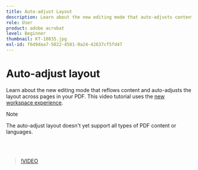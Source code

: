 ```yaml
---
title: Auto-adjust Layout
description: Learn about the new editing mode that auto-adjusts content
role: User
product: adobe acrobat
level: Beginner
thumbnail: KT-10835.jpg
exl-id: f6d9daa7-5022-4581-9a24-42637cf5fd47
---
```

# Auto-adjust layout

Learn about the new editing mode that reflows content and auto-adjusts the layout across pages in your PDF. This video tutorial uses the [new workspace experience](new-workspace.md).

>[!NOTE]
>
>The auto-adjust layout doesn't yet support all types of PDF content or languages.

<br>&nbsp;

>[!VIDEO](https://video.tv.adobe.com/v/346975?hidetitle=true)

